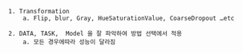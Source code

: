 	1. Transformation
		a. Flip, blur, Gray, HueSaturationValue, CoarseDropout …etc
		
	2. DATA, TASK,  Model 을 잘 파악하여 방법 선택에서 적용
		a. 모든 경우에따라 성능이 달라짐
